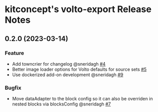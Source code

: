 # kitconcept's volto-export Release Notes

<!-- You should *NOT* be adding new change log entries to this file.
     You should create a file in the news directory instead.
     For helpful instructions, please see:
     https://6.dev-docs.plone.org/volto/developer-guidelines/contributing.html#create-a-pull-request
-->

<!-- towncrier release notes start -->

## 0.2.0 (2023-03-14)

### Feature

- Add towncrier for changelog @sneridagh [#4](https://github.com/kitconcept/volto-export/pull/4)
- Better image loader options for Volto defaults for source sets [#5](https://github.com/kitconcept/volto-export/pull/5)
- Use dockerized add-on development @sneridagh [#9](https://github.com/kitconcept/volto-export/pull/9)

### Bugfix

- Move dataAdapter to the block config so it can also be overriden in nested blocks via blocksConfig @sneridagh [#7](https://github.com/kitconcept/volto-export/pull/7)
